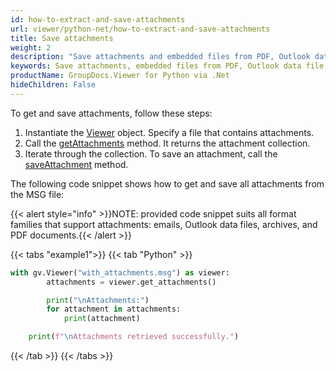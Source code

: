 ```yaml
---
id: how-to-extract-and-save-attachments
url: viewer/python-net/how-to-extract-and-save-attachments
title: Save attachments
weight: 2
description: "Save attachments and embedded files from PDF, Outlook data file or email"
keywords: Save attachments, embedded files from PDF, Outlook data file
productName: GroupDocs.Viewer for Python via .Net
hideChildren: False
---
```

To get and save attachments, follow these steps:

1. Instantiate the [Viewer](#) object. Specify a file that contains attachments.
2. Call the [getAttachments](#) method. It returns the attachment collection.
3. Iterate through the collection. To save an attachment, call the [saveAttachment](#) method.

The following code snippet shows how to get and save all attachments from the MSG file:

{{< alert style="info" >}}NOTE: provided code snippet suits all format families that support attachments: emails, Outlook data files, archives, and PDF documents.{{< /alert >}}

{{< tabs "example1">}}
{{< tab "Python" >}}
```python
with gv.Viewer("with_attachments.msg") as viewer:
        attachments = viewer.get_attachments()

        print("\nAttachments:")
        for attachment in attachments:
            print(attachment)

    print(f"\nAttachments retrieved successfully.")
```
{{< /tab >}}
{{< /tabs >}}
